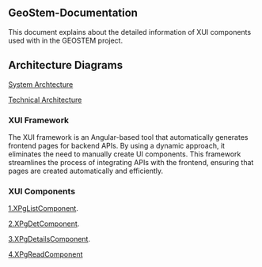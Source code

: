 ## GeoStem-Documentation
This document explains about the detailed information of XUI components used with in the GEOSTEM project.
## Architecture Diagrams
[System Archtecture](https://github.com/mariaphilo2024/GeoStem-Documentation/blob/main/images/SystemArchitecture.md)

[Technical Architecture](https://github.com/mariaphilo2024/GeoStem-Documentation/blob/main/images/TechnicalArchitecture.md)

### XUI Framework
The XUI framework is an Angular-based tool that automatically generates frontend pages for backend APIs. By using a dynamic approach, it eliminates the need to manually create UI components. This framework streamlines the process of integrating APIs with the frontend, ensuring that pages are created automatically and efficiently.
### XUI Components
[1.XPgListComponent](https://github.com/mariaphilo2024/GeoStem-Documentation/blob/main/XPgListComponent.md).

[2.XPgDetComponent](https://github.com/mariaphilo2024/GeoStem-Documentation/blob/main/XPgDetComponent.md).

[3.XPgDetailsComponent](https://github.com/mariaphilo2024/GeoStem-Documentation/blob/main/XPgDetailsComponent.md).

[4.XPgReadComponent](https://github.com/mariaphilo2024/GeoStem-Documentation/edit/main/XPgReadComponent.md)
